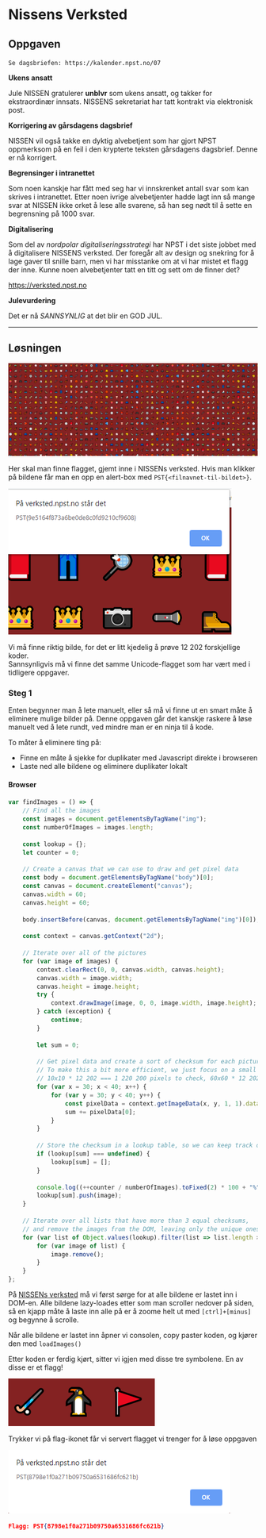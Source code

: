 # Nissens Verksted

## Oppgaven

    Se dagsbriefen: https://kalender.npst.no/07

<p><strong>Ukens ansatt</strong></p><p>Jule NISSEN gratulerer <strong>unblvr</strong> som ukens ansatt, og takker for ekstraordinær innsats. NISSENS sekretariat har tatt kontrakt via elektronisk post.</p><p><strong>Korrigering av gårsdagens dagsbrief</strong></p><p>NISSEN vil også takke en dyktig alvebetjent som har gjort NPST oppmerksom på en feil i den krypterte teksten gårsdagens dagsbrief. Denne er nå korrigert.</p><p><strong>Begrensinger i intranettet</strong></p><p>Som noen kanskje har fått med seg har vi innskrenket antall svar som kan skrives i intranettet. Etter noen ivrige alvebetjenter hadde lagt inn så mange svar at NISSEN ikke orket å lese alle svarene, så han seg nødt til å sette en begrensning på 1000 svar.</p><p><strong>Digitalisering</strong></p><p>Som del av <em>nordpolar digitaliseringsstrategi</em> har NPST i det siste jobbet med å digitalisere NISSENS verksted. Der foregår alt av design og snekring for å lage gaver til snille barn, men vi har misstanke om at vi har mistet et flagg der inne. Kunne noen alvebetjenter tatt en titt og sett om de finner det?</p><p><a href=\"https://verksted.npst.no\">https://verksted.npst.no</a></p><p><strong>Julevurdering</strong></p><p>Det er nå <em>SANNSYNLIG</em> at det blir en GOD JUL.</p>

---

## Løsningen

![screenshot1](./assets/screen1.png)

Her skal man finne flagget, gjemt inne i NISSENs verksted. Hvis man klikker på bildene får man en opp en alert-box med `PST{<filnavnet-til-bildet>}`.

![screenshot2](./assets/screen2.png)

Vi må finne riktig bilde, for det er litt kjedelig å prøve 12 202 forskjellige koder.  
Sannsynligvis må vi finne det samme Unicode-flagget som har vært med i tidligere oppgaver.

### Steg 1

Enten begynner man å lete manuelt, eller så må vi finne ut en smart måte å eliminere mulige bilder på. Denne oppgaven går det kanskje raskere å løse manuelt ved å lete rundt, ved mindre man er en ninja til å kode.

To måter å eliminere ting på:

- Finne en måte å sjekke for duplikater med Javascript direkte i browseren
- Laste ned alle bildene og eliminere duplikater lokalt

#### Browser

```javascript
var findImages = () => {
    // Find all the images
    const images = document.getElementsByTagName("img");
    const numberOfImages = images.length;

    const lookup = {};
    let counter = 0;

    // Create a canvas that we can use to draw and get pixel data
    const body = document.getElementsByTagName("body")[0];
    const canvas = document.createElement("canvas");
    canvas.width = 60;
    canvas.height = 60;

    body.insertBefore(canvas, document.getElementsByTagName("img")[0]);

    const context = canvas.getContext("2d");

    // Iterate over all of the pictures
    for (var image of images) {
        context.clearRect(0, 0, canvas.width, canvas.height);
        canvas.width = image.width;
        canvas.height = image.height;
        try {
            context.drawImage(image, 0, 0, image.width, image.height);
        } catch (exception) {
            continue;
        }

        let sum = 0;

        // Get pixel data and create a sort of checksum for each picture by summing the Red value for each pixel
        // To make this a bit more efficient, we just focus on a small 10x10 square of the picture
        // 10x10 * 12 202 === 1 220 200 pixels to check, 60x60 * 12 202 === 43 927 200 pixels to check
        for (var x = 30; x < 40; x++) {
            for (var y = 30; y < 40; y++) {
                const pixelData = context.getImageData(x, y, 1, 1).data;
                sum += pixelData[0];
            }
        }

        // Store the checksum in a lookup table, so we can keep track of how many equal checksums there are
        if (lookup[sum] === undefined) {
            lookup[sum] = [];
        }

        console.log((++counter / numberOfImages).toFixed(2) * 100 + "%");
        lookup[sum].push(image);
    }

    // Iterate over all lists that have more than 3 equal checksums,
    // and remove the images from the DOM, leaving only the unique ones
    for (var list of Object.values(lookup).filter(list => list.length > 3)) {
        for (var image of list) {
            image.remove();
        }
    }
};
```

På [NISSENs verksted](https://verksted.npst.no) må vi først sørge for at alle bildene er lastet inn i DOM-en. Alle bildene lazy-loades etter som man scroller nedover på siden, så en kjapp måte å laste inn alle på er å zoome helt ut med `[ctrl]+[minus]` og begynne å scrolle.

Når alle bildene er lastet inn åpner vi consolen, copy paster koden, og kjører den med `loadImages()`

Etter koden er ferdig kjørt, sitter vi igjen med disse tre symbolene. En av disse er et flagg!

![screenshot3](./assets/screen3.png)

Trykker vi på flag-ikonet får vi servert flagget vi trenger for å løse oppgaven

![screenshot4](./assets/screen4.png)

```json
Flagg: PST{8798e1f0a271b09750a6531686fc621b}
```
